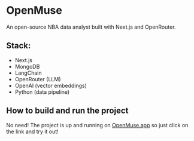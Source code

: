 # OpenMuse
An open-source NBA data analyst built with Next.js and OpenRouter.

## Stack:
- Next.js
- MongoDB
- LangChain
- OpenRouter (LLM)
- OpenAI (vector embeddings)
- Python (data pipeline)

## How to build and run the project
No need! The project is up and running on [OpenMuse.app](https://openmuse.app/) so just click on the link and try it out!
